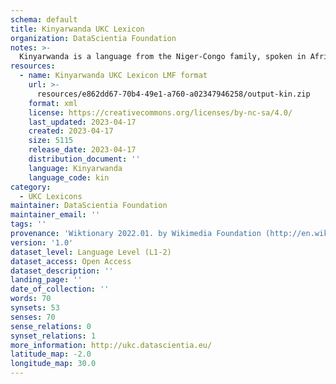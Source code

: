 ```yaml
---
schema: default
title: Kinyarwanda UKC Lexicon
organization: DataScientia Foundation
notes: >-
  Kinyarwanda is a language from the Niger-Congo family, spoken in Africa. The UKC Lexicon of Kinyarwanda is represented as a lexico-semantic network. It consists of words, word senses, synsets, as well as sense-level and synset-level relationships.
resources:
  - name: Kinyarwanda UKC Lexicon LMF format
    url: >-
      resources/e862dd67-70b4-49e1-a760-a02347946258/output-kin.zip
    format: xml
    license: https://creativecommons.org/licenses/by-nc-sa/4.0/
    last_updated: 2023-04-17
    created: 2023-04-17
    size: 5115
    release_date: 2023-04-17
    distribution_document: ''
    language: Kinyarwanda
    language_code: kin
category:
  - UKC Lexicons
maintainer: DataScientia Foundation
maintainer_email: ''
tags: ''
provenance: 'Wiktionary 2022.01. by Wikimedia Foundation (http://en.wiktionary.org); CogNet 2.1 by Khuyagbaatar Batsuren, National University of Mongolia (http://cognet.ukc.disi.unitn.it); Princeton WordNet 2.1 by Princeton University (https://wordnet.princeton.edu)'
version: '1.0'
dataset_level: Language Level (L1-2)
dataset_access: Open Access
dataset_description: ''
landing_page: ''
date_of_collection: ''
words: 70
synsets: 53
senses: 70
sense_relations: 0
synset_relations: 1
more_information: http://ukc.datascientia.eu/
latitude_map: -2.0
longitude_map: 30.0
---
```

